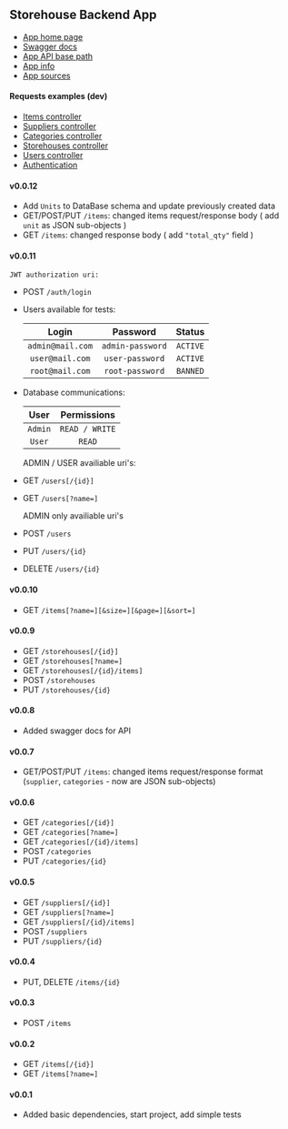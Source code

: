 Storehouse Backend App
---

- [App home page](https://gb-storehouse.herokuapp.com)
- [Swagger docs](https://gb-storehouse.herokuapp.com/swagger-ui.html)
- [App API base path](https://gb-storehouse.herokuapp.com/api/v1)
- [App info](https://gb-storehouse.herokuapp.com/check/info)
- [App sources](https://github.com/VaolEr/GB-spring-boot-app)

#### Requests examples (dev)
   - [Items controller](src/test/idea-http-client/items.http)
   - [Suppliers controller](src/test/idea-http-client/suppliers.http)
   - [Categories controller](src/test/idea-http-client/categories.http)
   - [Storehouses controller](src/test/idea-http-client/storehouses.http)
   - [Users controller](src/test/idea-http-client/users.http)
   - [Authentication](src/test/idea-http-client/authentication.http)

#### v0.0.12
- Add `Units` to DataBase schema and update previously created data
- GET/POST/PUT `/items`: changed items request/response body ( add `unit` as JSON sub-objects )
- GET `/items`: changed response body ( add `"total_qty"` field )

#### v0.0.11
    JWT authorization uri:
- POST `/auth/login`
  

- Users available for tests:

    | Login | Password | Status |
    | :---: | :---: | :---: |
    |`admin@mail.com`|`admin-password`| `ACTIVE`|
    |`user@mail.com`| `user-password`| `ACTIVE`|
    |`root@mail.com`| `root-password`| `BANNED`|

- Database communications:

    | User | Permissions |
    | :---: | :---: |
    |`Admin`|  `READ / WRITE` 
    |`User`|  `READ` |


    ADMIN / USER  availiable  uri's:
- GET `/users[/{id}]`   
- GET `/users[?name=]`
  

    ADMIN only availiable  uri's
- POST `/users`         
- PUT `/users/{id}`     
- DELETE `/users/{id}`  

#### v0.0.10
- GET `/items[?name=][&size=][&page=][&sort=]`

#### v0.0.9
- GET `/storehouses[/{id}]`
- GET `/storehouses[?name=]`
- GET `/storehouses[/{id}/items]`
- POST `/storehouses`
- PUT `/storehouses/{id}`

#### v0.0.8
- Added swagger docs for API

#### v0.0.7
- GET/POST/PUT `/items`: changed items request/response format (`supplier`, `categories` - now are JSON sub-objects)

#### v0.0.6
- GET `/categories[/{id}]`
- GET `/categories[?name=]`
- GET `/categories[/{id}/items]`
- POST `/categories`
- PUT `/categories/{id}`

#### v0.0.5
- GET `/suppliers[/{id}]`
- GET `/suppliers[?name=]`
- GET `/suppliers[/{id}/items]`
- POST `/suppliers`
- PUT `/suppliers/{id}`

#### v0.0.4
- PUT, DELETE `/items/{id}`

#### v0.0.3
- POST `/items`

#### v0.0.2
- GET `/items[/{id}]`
- GET `/items[?name=]`

#### v0.0.1
- Added basic dependencies, start project, add simple tests
